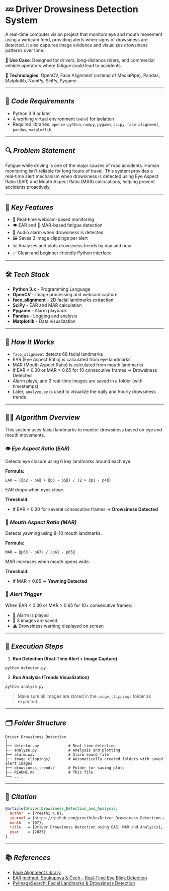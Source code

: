 # 💤 Driver Drowsiness Detection System

A real-time computer vision project that monitors eye and mouth movement using a webcam feed, providing alerts when signs of drowsiness are detected. It also captures image evidence and visualizes drowsiness patterns over time.

🚗 **Use Case**: Designed for drivers, long-distance riders, and commercial vehicle operators where fatigue could lead to accidents.

🧠 **Technologies**: OpenCV, Face Alignment (instead of MediaPipe), Pandas, Matplotlib, NumPy, SciPy, Pygame

---

## 🦄 _**Code Requirements**_
- Python 3.9 or later
- A working virtual environment (`venv`) for isolation
- Required libraries: `opencv-python`, `numpy`, `pygame`, `scipy`, `face-alignment`, `pandas`, `matplotlib`

---

## 🔍 _**Problem Statement**_

Fatigue while driving is one of the major causes of road accidents. Human monitoring isn't reliable for long hours of travel. This system provides a real-time alert mechanism when drowsiness is detected using Eye Aspect Ratio (EAR) and Mouth Aspect Ratio (MAR) calculations, helping prevent accidents proactively.

---

## 🎯 _**Key Features**_

- 🔄 Real-time webcam-based monitoring
- 👁 EAR and 👄 MAR-based fatigue detection
- 🚨 Audio alarm when drowsiness is detected
- 🖼️ Saves 3 image clippings per alert
- 📊 Analyzes and plots drowsiness trends by day and hour
- ✅ Clean and beginner-friendly Python interface

---

## 🛠️ _**Tech Stack**_
- **Python 3.x** - Programming Language
- **OpenCV** - Image processing and webcam capture
- **face_alignment** - 2D facial landmarks extraction
- **SciPy** - EAR and MAR calculation
- **Pygame** - Alarm playback
- **Pandas** - Logging and analysis
- **Matplotlib** - Data visualization

---

## 📌 _**How It Works**_
- `face_alignment` detects 68 facial landmarks
- EAR (Eye Aspect Ratio) is calculated from eye landmarks
- MAR (Mouth Aspect Ratio) is calculated from mouth landmarks
- If EAR < 0.30 or MAR > 0.65 for 10 consecutive frames → Drowsiness Detected
- Alarm plays, and 3 real-time images are saved in a folder (with timestamps)
- Later, `analyze.py` is used to visualize the daily and hourly drowsiness trends

---

## 👨‍🔬 _**Algorithm Overview**_
This system uses facial landmarks to monitor drowsiness based on eye and mouth movements.

### 👁️ _Eye Aspect Ratio (EAR)_
Detects eye closure using 6 key landmarks around each eye.

**Formula:**
```
EAR = (‖p2 - p6‖ + ‖p3 - p5‖) / (2 × ‖p1 - p4‖)
```
EAR drops when eyes close.

**Threshold:**
- If EAR < 0.30 for several consecutive frames → **Drowsiness Detected**

### 👄 _Mouth Aspect Ratio (MAR)_
Detects yawning using 8–10 mouth landmarks.

**Formula:**
```
MAR = ‖p63 - p67‖ / ‖p61 - p65‖
```
MAR increases when mouth opens wide.

**Threshold:**
- If MAR > 0.65 → **Yawning Detected**

### 🔔 _Alert Trigger_
When EAR < 0.30 or MAR > 0.65 for 10+ consecutive frames:

- 📢 Alarm is played
- 📸 3 images are saved
- ⚠️ Drowsiness warning displayed on screen

---

## 🐉 _**Execution Steps**_

1. **Run Detection (Real-Time Alert + Image Capture)**
```bash
python detector.py
```
2. **Run Analysis (Trends Visualization)**
```bash
python analyze.py
```
> Make sure all images are stored in the `image_clippings` folder as expected.

---

## 🗂 _**Folder Structure**_
```
Driver Drowsiness Detection
│
├── detector.py             # Real-time detection
├── analyze.py              # Analysis and plotting
├── alarm.wav               # Alarm sound file
├── image_clippings/        # Automatically created folders with saved alert images
├── drowsiness_trends/      # Folder for saving plots
├── README.md               # This file
└── ...
```

---

## 📌 _**Citation**_
```bibtex
@article{Driver_Drowsiness_Detection_and_Analysis,
  author  = {Preethi K.N},
  journal = {https://github.com/preethikn/Driver_Drowsiness_Detection-and-Analysis},
  month   = {07},
  title   = {Driver Drowsiness Detection using EAR, MAR and Analysis},
  year    = {2025}
}
```

---

## 📚 _**References**_
- [Face Alignment Library](https://github.com/1adrianb/face-alignment)
- [EAR method: Soukupová & Čech - Real-Time Eye Blink Detection](https://vision.fe.uni-lj.si/cvww2016/proceedings/papers/05.pdf)
- [PyImageSearch: Facial Landmarks & Drowsiness Detection](https://pyimagesearch.com/)
